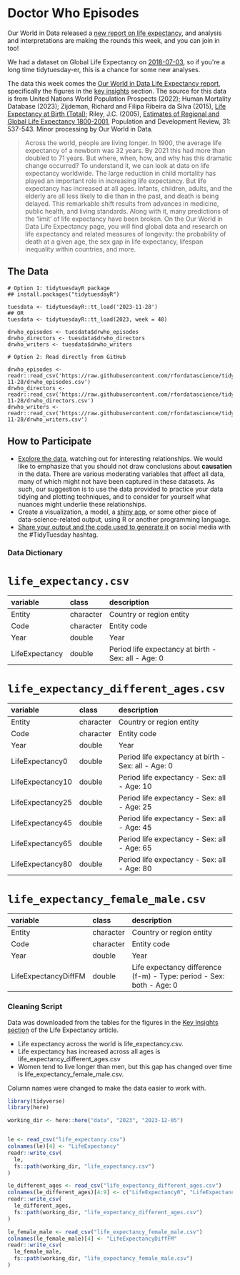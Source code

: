 # Doctor Who Episodes

Our World in Data released a [new report on life expectancy](https://ourworldindata.org/life-expectancy), and analysis and interpretations are making the rounds this week, and you can join in too! 

We had a dataset on Global Life Expectancy on [2018-07-03](https://github.com/rfordatascience/tidytuesday/tree/master/data/2018#readme), so if you're a long time tidytuesday-er, this is a chance for some new analyses. 

The data this week comes the [Our World in Data Life Expectancy report](https://ourworldindata.org/life-expectancy), specifically the figures in the [key insights](https://ourworldindata.org/life-expectancy#key-insights) section. The source for this data is from United Nations World Population Prospects (2022); Human Mortality Database (2023); Zijdeman, Richard and Filipa Ribeira da Silva (2015), [Life Expectancy at Birth (Total)](http://hdl.handle.net/10622/LKYT5); Riley, J.C. (2005), [Estimates of Regional and Global Life Expectancy 1800-2001](https://doi.org/10.1111/j.1728-4457.2005.00083.x), Population and Development Review, 31: 537-543. Minor processing by Our World in Data. 

>Across the world, people are living longer.
In 1900, the average life expectancy of a newborn was 32 years. By 2021 this had more than doubled to 71 years.
But where, when, how, and why has this dramatic change occurred?
To understand it, we can look at data on life expectancy worldwide.
The large reduction in child mortality has played an important role in increasing life expectancy. But life expectancy has increased at all ages. Infants, children, adults, and the elderly are all less likely to die than in the past, and death is being delayed.
This remarkable shift results from advances in medicine, public health, and living standards. Along with it, many predictions of the ‘limit’ of life expectancy have been broken.
On the Our World in Data Life Expectancy page, you will find global data and research on life expectancy and related measures of longevity: the probability of death at a given age, the sex gap in life expectancy, lifespan inequality within countries, and more.


## The Data

```{r}
# Option 1: tidytuesdayR package 
## install.packages("tidytuesdayR")

tuesdata <- tidytuesdayR::tt_load('2023-11-28')
## OR
tuesdata <- tidytuesdayR::tt_load(2023, week = 48)

drwho_episodes <- tuesdata$drwho_episodes
drwho_directors <- tuesdata$drwho_directors
drwho_writers <- tuesdata$drwho_writers

# Option 2: Read directly from GitHub

drwho_episodes <- readr::read_csv('https://raw.githubusercontent.com/rfordatascience/tidytuesday/master/data/2023/2023-11-28/drwho_episodes.csv')
drwho_directors <- readr::read_csv('https://raw.githubusercontent.com/rfordatascience/tidytuesday/master/data/2023/2023-11-28/drwho_directors.csv')
drwho_writers <- readr::read_csv('https://raw.githubusercontent.com/rfordatascience/tidytuesday/master/data/2023/2023-11-28/drwho_writers.csv')
```

## How to Participate

- [Explore the data](https://r4ds.hadley.nz/), watching out for interesting relationships. We would like to emphasize that you should not draw conclusions about **causation** in the data. There are various moderating variables that affect all data, many of which might not have been captured in these datasets. As such, our suggestion is to use the data provided to practice your data tidying and plotting techniques, and to consider for yourself what nuances might underlie these relationships.
- Create a visualization, a model, a [shiny app](https://shiny.posit.co/), or some other piece of data-science-related output, using R or another programming language.
- [Share your output and the code used to generate it](../../../sharing.md) on social media with the #TidyTuesday hashtag.

### Data Dictionary

# `life_expectancy.csv`

|variable                                            |class     |description                                         |
|:---------------------------------------------------|:---------|:---------------------------------------------------|
|Entity                                              |character |Country or region entity                                             |
|Code                                                |character |Entity code                                                |
|Year                                                |double    |Year                                                |
|LifeExpectancy  |double    |Period life expectancy at birth - Sex: all - Age: 0 |

# `life_expectancy_different_ages.csv`

|variable                                            |class     |description                                         |
|:---------------------------------------------------|:---------|:---------------------------------------------------|
|Entity                                              |character |Country or region entity                                              |
|Code                                                |character |Entity code                                                |
|Year                                                |double    |Year                                                |
|LifeExpectancy0 |double    |Period life expectancy at birth - Sex: all - Age: 0 |
|LifeExpectancy10  |double    |Period life expectancy - Sex: all - Age: 10         |
|LifeExpectancy25 |double    |Period life expectancy - Sex: all - Age: 25         |
|LifeExpectancy45  |double    |Period life expectancy - Sex: all - Age: 45         |
|LifeExpectancy65   |double    |Period life expectancy - Sex: all - Age: 65         |
|LifeExpectancy80     |double    |Period life expectancy - Sex: all - Age: 80       |


# `life_expectancy_female_male.csv`

|variable                                                             |class     |description                                                          |
|:--------------------------------------------------------------------|:---------|:--------------------------------------------------------------------|
|Entity                                                               |character |Country or region entity                                                               |
|Code                                                                 |character |Entity code                                                                 |
|Year                                                                 |double    |Year                                                                 |
|LifeExpectancyDiffFM |double    |Life expectancy difference (f-m) - Type: period - Sex: both - Age: 0 |


### Cleaning Script

Data was downloaded from the tables for the figures in the [Key Insights section](https://ourworldindata.org/life-expectancy?insight=life-expectancy-has-surpassed-predictions-again-and-again#key-insights) of the Life Expectancy article.

* Life expectancy across the world is life_expectancy.csv.  
* Life expectancy has increased across all ages is life_expectancy_different_ages.csv
* Women tend to live longer than men, but this gap has changed over time is life_expectancy_female_male.csv.


Column names were changed to make the data easier to work with.


``` r
library(tidyverse)
library(here)

working_dir <- here::here("data", "2023", "2023-12-05")


le <- read_csv("life_expectancy.csv")
colnames(le)[4] <- "LifeExpectancy"
readr::write_csv(
  le,
  fs::path(working_dir, "life_expectancy.csv")
)

le_different_ages <- read_csv("life_expectancy_different_ages.csv")
colnames(le_different_ages)[4:9] <- c("LifeExpectancy0", "LifeExpectancy10", "LifeExpectancy25","LifeExpectancy45", "LifeExpectancy65", "LifeExpectancy80")
readr::write_csv(
  le_different_ages,
  fs::path(working_dir, "life_expectancy_different_ages.csv")
)

le_female_male <- read_csv("life_expectancy_female_male.csv")
colnames(le_female_male)[4] <- "LifeExpectancyDiffFM"
readr::write_csv(
  le_female_male,
  fs::path(working_dir, "life_expectancy_female_male.csv")
)



```

